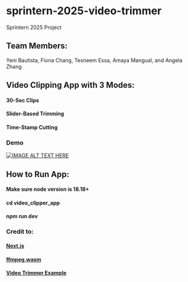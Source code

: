 # sprintern-2025-video-trimmer
Sprintern 2025 Project 
## Team Members: 
Yeni Bautista, Fiona Chang, Tesneem Essa, Amaya Mangual, and Angela Zhang

## Video Clipping App with 3 Modes:
#### 30-Sec Clips
#### Slider-Based Trimming
#### Time-Stamp Cutting


### Demo
[![IMAGE ALT TEXT HERE](https://img.youtube.com/vi/272fk5UuuPA/0.jpg)](https://www.youtube.com/watch?v=272fk5UuuPA)

## How to Run App:
#### Make sure node version is 18.18+ 
#### cd video_clipper_app
#### npm run dev

### Credit to:
#### [Next.js](https://nextjs.org/)
#### [ffmpeg.wasm](https://ffmpegwasm.netlify.app/)
#### [Video Trimmer Example](https://github.com/ifeoma-imoh/Video-Trimming-App-Using-ffmpeg.wasm/tree/main)
